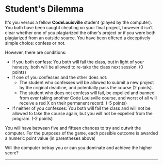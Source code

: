 # Student's Dilemma
It's you versus a fellow **CodeLouisville** student (played by the computer). You both have been caught cheating on your final project, however it isn't clear whether one of you plagiarized the other's project or if you were both plagiarized from an outside source. You have been offered a deceptively simple choice: confess or not. 

However, there are conditions:
- If you both confess: You both will fail the class, but in light of your honesty, both will be allowed to re-take the class next session. (0 points)
- If one of you confesses and the other does not: 
  - The student who confesses will be allowed to submit a new project by the original deadline, and potentially pass the course (2 points). 
  - The student who does not confess will fail, be expelled and banned from ever taking another Code Louisville course, and worst of all will receive a red X on their permanent record. (-5 points)  
 - If neither of you confesses: You both will fail the class and will not be allowed to take the course again, but you will not be expelled from the program. (-2 points)

You will have between five and fifteen chances to try and outwit the computer. For the purposes of the game, each possible outcome is awarded a numeric point value (in parentheses  above)

Will the computer betray you or can you dominate and achieve the higher score? 

------------------------------

